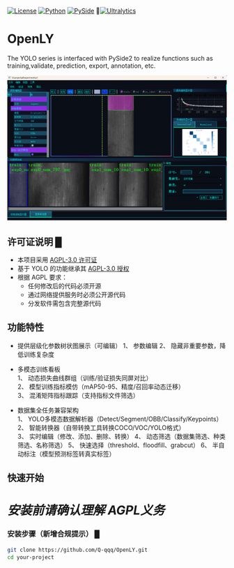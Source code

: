 [![License](https://img.shields.io/badge/license-AGPL-blue.svg)](LICENSE)
[![Python](https://img.shields.io/badge/python-3.9%2B-blue)](https://www.python.org/)
[![PySide](https://img.shields.io/badge/PySide2-5.15.2.1-green)](https://wiki.qt.io/Qt_for_Python)
🚀[![Ultralytics](https://img.shields.io/badge/Ultralytics-YOLO-red)](https://ultralytics.com)

# OpenLY
The YOLO series is interfaced with PySide2 to realize functions such as training,validate, prediction, export, annotation, etc.  

![项目截图](./screenshots/主界面.png)

## 许可证说明 █
- 本项目采用 [AGPL-3.0 许可证](LICENSE)
- 基于 YOLO 的功能继承其 [AGPL-3.0 授权](https://www.gnu.org/licenses/agpl-3.0)
- 根据 AGPL 要求：
  - 任何修改后的代码必须开源
  - 通过网络提供服务时必须公开源代码
  - 分发软件需包含完整源代码

## 功能特性

+ 提供层级化参数树状图展示（可编辑）
1、 参数编辑
2、 隐藏非重要参数，降低训练复杂度

+ 多模态训练看板  
1、 动态损失曲线群组（训练/验证损失同屏对比）  
2、 模型训练指标模仿（mAP50-95、精度/召回率动态迁移）  
3、 混淆矩阵指标跟踪（支持指标文件筛选）  

+ 数据集全任务兼容架构  
1、 YOLO多模态数据解析器（Detect/Segment/OBB/Classify/Keypoints）  
2、 智能转换器（自带转换工具转换COCO/VOC/YOLO格式）  
3、 实时编辑（修改、添加、删除、转换）
4、 动态筛选（数据集筛选、种类筛选、名称筛选）
5、 快速选择（threshold、floodfill、grabcut）
6、 半自动标注（模型预测标签转真实标签）

## 快速开始 
# ***安装前请确认理解 AGPL义务***

### 安装步骤（新增合规提示） █
```bash
git clone https://github.com/Q-qqq/OpenLY.git
cd your-project
```